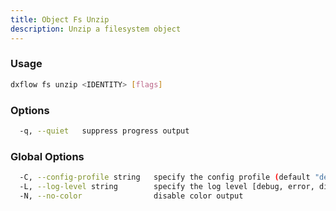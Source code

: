```yaml
---
title: Object Fs Unzip 
description: Unzip a filesystem object
---
```


### Usage

```bash
dxflow fs unzip <IDENTITY> [flags]
```

### Options

```bash
  -q, --quiet   suppress progress output
```

### Global Options

```bash
  -C, --config-profile string   specify the config profile (default "default")
  -L, --log-level string        specify the log level [debug, error, disabled] (default "disabled")
  -N, --no-color                disable color output
```

